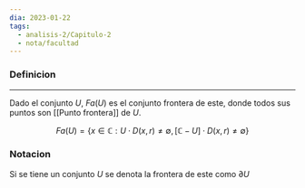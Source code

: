 ```yaml
---
dia: 2023-01-22
tags:
  - analisis-2/Capitulo-2
  - nota/facultad
---
```

### Definicion
---
Dado el conjunto $U$, $Fa(U)$ es el conjunto frontera de este, donde todos sus puntos son [[Punto frontera]] de $U$.

$$Fa(U)=\{ x \in \mathbb{C} : U \cdot D(x, r) \neq \emptyset, [\mathbb{C}-U] \cdot D(x, r) \neq \emptyset \}$$

### Notacion
Si se tiene un conjunto $U$ se denota la frontera de este como $\partial U$